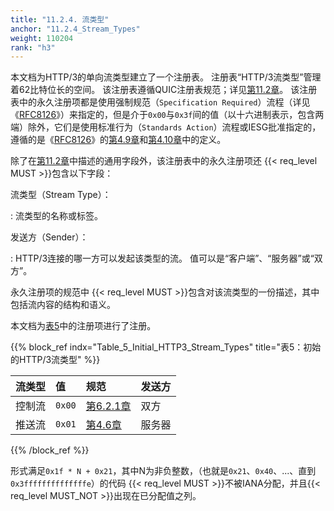 ```yaml
---
title: "11.2.4. 流类型"
anchor: "11.2.4_Stream_Types"
weight: 110204
rank: "h3"
---
```


本文档为HTTP/3的单向流类型建立了一个注册表。
注册表“HTTP/3流类型”管理着62比特位长的空间。
该注册表遵循QUIC注册表规范；详见[第11.2章]()。
该注册表中的永久注册项都是使用强制规范（`Specification Required`）流程（详见《[RFC8126]()》）来指定的，但是介于`0x00`与`0x3f`间的值（以十六进制表示，包含两端）除外，它们是使用标准行为（`Standards Action`）流程或IESG批准指定的，遵循的是《[RFC8126]()》的[第4.9章]()和[第4.10章]()中的定义。

除了在[第11.2章]()中描述的通用字段外，该注册表中的永久注册项还 {{< req_level MUST >}}包含以下字段：

流类型（Stream Type）：

:   流类型的名称或标签。

发送方（Sender）：

:   HTTP/3连接的哪一方可以发起该类型的流。
值可以是“客户端”、“服务器”或“双方”。

永久注册项的规范中 {{< req_level MUST >}}包含对该流类型的一份描述，其中包括流内容的结构和语义。

本文档为[表5]()中的注册项进行了注册。

{{% block_ref
indx="Table_5_Initial_HTTP3_Stream_Types"
title="表5：初始的HTTP/3流类型" %}}

| 流类型 | 值      | 规范          | 发送方 |
|:----|:-------|:------------|:----|
| 控制流 | `0x00` | [第6.2.1章]() | 双方  |
| 推送流 | `0x01` | [第4.6章]()   | 服务器 |

{{% /block_ref %}}

形式满足`0x1f * N + 0x21`，其中N为非负整数，（也就是`0x21`、`0x40`、...、直到`0x3ffffffffffffffe`）的代码 {{< req_level MUST >}}不被IANA分配，并且{{< req_level MUST_NOT >}}出现在已分配值之列。
